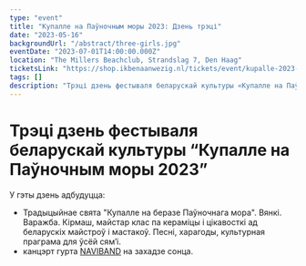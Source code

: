 ```yaml
---
type: "event"
title: "Купалле на Паўночным моры 2023: Дзень трэці"
date: "2023-05-16"
backgroundUrl: "/abstract/three-girls.jpg"
eventDate: "2023-07-01T14:00:00.000Z"
location: "The Millers Beachclub, Strandslag 7, Den Haag"
ticketsLink: "https://shop.ikbenaanwezig.nl/tickets/event/kupalle-2023-early-birds"
tags: []
description: "Трэці дзень фестываля беларускай культуры «Купалле на Паўночным моры 2023»"
---
```


# Трэці дзень фестываля беларускай культуры “Купалле на Паўночным моры 2023”

У гэты дзень адбудуцца:
- Традыцыйнае свята "Купалле на беразе Паўночнага мора". Вянкі. Варажба. Кірмаш, майстар клас па кераміцы і цікавосткі ад беларускіх майстроў і мастакоў. Песні, харагоды, культурная праграма для ўсёй сям’і.
- канцэрт гурта [NAVIBAND](https://www.instagram.com/naviband/) на захадзе сонца.
